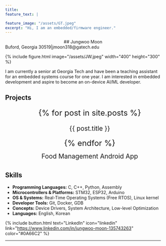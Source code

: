 ```yaml
---
title:
feature_text: |

feature_image: "/assets/GT.jpeg"
excerpt: "Hi, I am an embedded/firmware engineer."
---
```


<div style="text-align: center;">
## Jungwoo Moon
</div>
Buford, Georgia 30519|jmoon318@gatech.edu

{% include figure.html image="/assets/JW.jpeg" width="400" height="300" %}

I am currently a senior at Georgia Tech and have been a teaching assistant for an embedded systems course for one year. I am interested in embedded development and aspire to become an on-device AI/ML developer.


## Projects

<ul style="font-size: 1.6rem; line-height: 1.6; text-align: center; margin: 0;">
  {% for post in site.posts %}
    <li style="list-style: none; margin: 8px 0;">
      <a href="{{ post.url | relative_url }}" 
         style="font-size: 1.3rem; text-decoration: none;">
        {{ post.title }}
      </a>
    </li>
  {% endfor %}
</ul>

<ul style="font-size: 1.6rem; line-height: 1.6; text-align: center; margin: 0;">
  <li style="list-style: none; margin: 0px 0;">
    <a href="https://jmoon318.github.io/CS2340Final/" 
       style="font-size: 1.3rem; text-decoration: none;">
      Food Management Android App
    </a>
  </li>
</ul>

## Skills

- **Programming Languages:** C, C++, Python, Assembly
- **Microcontrollers & Platforms:** STM32, ESP32, Arduino
- **OS & Systems:** Real-Time Operating Systems (Free RTOS), Linux kernel
- **Developer Tools:** Git, Docker, GDB
- **Concepts:** Device Drivers, System Architecture, Low-level Optimization
- **Languages:** English, Korean

{% include button.html text="LinkedIn" icon="linkedin" link="https://www.linkedin.com/in/jungwoo-moon-135743263" color="#0A66C2" %}


---
